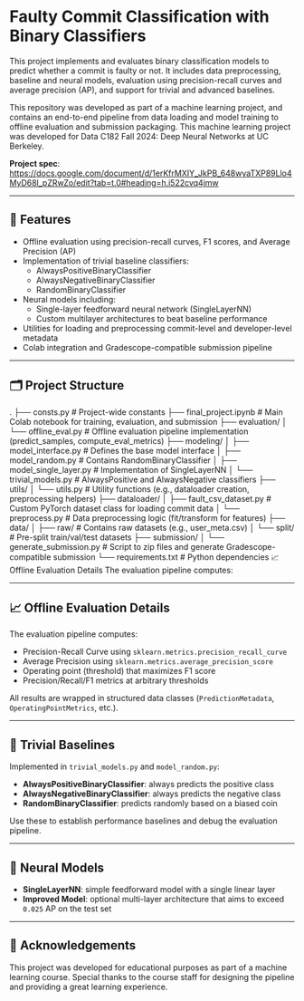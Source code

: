 # Faulty Commit Classification with Binary Classifiers

This project implements and evaluates binary classification models to predict whether a commit is faulty or not. It includes data preprocessing, baseline and neural models, evaluation using precision-recall curves and average precision (AP), and support for trivial and advanced baselines.

This repository was developed as part of a machine learning project, and contains an end-to-end pipeline from data loading and model training to offline evaluation and submission packaging. This machine learning project was developed for Data C182 Fall 2024: Deep Neural Networks at UC Berkeley.

**Project spec**: https://docs.google.com/document/d/1erKfrMXIY_JkPB_648wyaTXP89Llo4MyD68l_pZRwZo/edit?tab=t.0#heading=h.i522cvq4jmw

---

## 🚀 Features

- Offline evaluation using precision-recall curves, F1 scores, and Average Precision (AP)
- Implementation of trivial baseline classifiers:
  - AlwaysPositiveBinaryClassifier
  - AlwaysNegativeBinaryClassifier
  - RandomBinaryClassifier
- Neural models including:
  - Single-layer feedforward neural network (SingleLayerNN)
  - Custom multilayer architectures to beat baseline performance
- Utilities for loading and preprocessing commit-level and developer-level metadata
- Colab integration and Gradescope-compatible submission pipeline

---

## 🗂️ Project Structure
.
├── consts.py                            # Project-wide constants
├── final_project.ipynb                  # Main Colab notebook for training, evaluation, and submission
├── evaluation/
│   └── offline_eval.py                  # Offline evaluation pipeline implementation (predict_samples, compute_eval_metrics)
├── modeling/
│   ├── model_interface.py              # Defines the base model interface
│   ├── model_random.py                 # Contains RandomBinaryClassifier
│   ├── model_single_layer.py          # Implementation of SingleLayerNN
│   └── trivial_models.py              # AlwaysPositive and AlwaysNegative classifiers
├── utils/
│   └── utils.py                        # Utility functions (e.g., dataloader creation, preprocessing helpers)
├── dataloader/
│   ├── fault_csv_dataset.py           # Custom PyTorch dataset class for loading commit data
│   └── preprocess.py                  # Data preprocessing logic (fit/transform for features)
├── data/
│   ├── raw/                           # Contains raw datasets (e.g., user_meta.csv)
│   └── split/                         # Pre-split train/val/test datasets
├── submission/
│   └── generate_submission.py         # Script to zip files and generate Gradescope-compatible submission
└── requirements.txt                   # Python dependencies
📈 Offline Evaluation Details
The evaluation pipeline computes:

---

## 📈 Offline Evaluation Details

The evaluation pipeline computes:

- Precision-Recall Curve using `sklearn.metrics.precision_recall_curve`
- Average Precision using `sklearn.metrics.average_precision_score`
- Operating point (threshold) that maximizes F1 score
- Precision/Recall/F1 metrics at arbitrary thresholds

All results are wrapped in structured data classes (`PredictionMetadata`, `OperatingPointMetrics`, etc.).

---

## 🧪 Trivial Baselines

Implemented in `trivial_models.py` and `model_random.py`:

- **AlwaysPositiveBinaryClassifier**: always predicts the positive class
- **AlwaysNegativeBinaryClassifier**: always predicts the negative class
- **RandomBinaryClassifier**: predicts randomly based on a biased coin

Use these to establish performance baselines and debug the evaluation pipeline.

---

## 🧠 Neural Models

- **SingleLayerNN**: simple feedforward model with a single linear layer
- **Improved Model**: optional multi-layer architecture that aims to exceed `0.025` AP on the test set

---

## 📌 Acknowledgements
This project was developed for educational purposes as part of a machine learning course. Special thanks to the course staff for designing the pipeline and providing a great learning experience.
